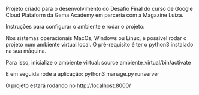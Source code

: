 Projeto criado para o desenvolvimento do Desafio Final do curso de Google Cloud Plataform da Gama Academy em parceria com a Magazine Luiza.

Instruções para configurar o ambiente e rodar o projeto:

Nos sistemas operacionais MacOs, Windows ou Linux, é possível rodar o projeto num ambiente virtual local. O pré-requisito é ter o python3 instalado na sua máquina.

Para isso, inicialize o ambiente virtual: source ambiente_virtual/bin/activate

E em seguida rode a aplicação: python3 manage.py runserver

O projeto estará rodando no http://localhost:8000/
